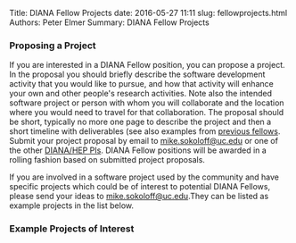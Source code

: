 Title: DIANA Fellow Projects
date: 2016-05-27 11:11
slug: fellowprojects.html
Authors: Peter Elmer
Summary: DIANA Fellow Projects

### Proposing a Project 

  If you are interested in a DIANA Fellow position, you can propose a project.
In the proposal you should briefly describe the software development activity 
that you would like to pursue, and how that activity will enhance your
own and other people's research activities. Note also the intended software
project or person with whom you will collaborate and the location where
you would need to travel for that collaboration.
The proposal should be short, typically no more one page to describe the
project and then a short timeline with deliverables (see also examples from
[previous fellows](/pages/fellows.html).
Submit your project proposal by email to [mike.sokoloff@uc.edu](mike.sokoloff@uc.edu) or one of the other [DIANA/HEP PIs](http://diana-hep.org/pages/team.html). DIANA Fellow positions will be awarded in a rolling fashion 
based on submitted project proposals. 

  If you are involved in a software project used by the community and
have specific projects which could be of interest to potential DIANA 
Fellows, please send your ideas to [mike.sokoloff@uc.edu](mike.sokoloff@uc.edu).They can be listed as example projects in the list below. 

### Example Projects of Interest




